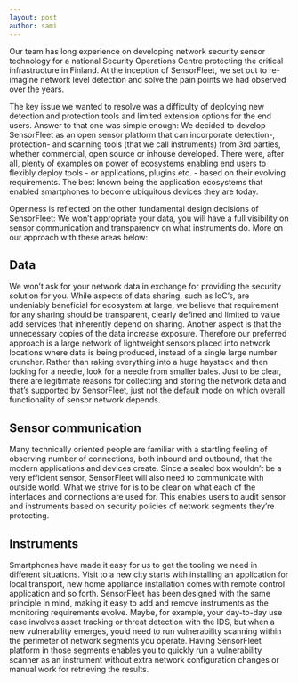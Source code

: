 ```yaml
---
layout: post
author: sami
---
```


Our team has long experience on developing network security sensor technology
for a national Security Operations Centre protecting the critical infrastructure
in Finland. At the inception of SensorFleet, we set out to re-imagine network
level detection and solve the pain points we had observed over the years.

The key issue we wanted to resolve was a difficulty of deploying new detection
and protection tools and limited extension options for the end users. Answer to
that one was simple enough: We decided to develop SensorFleet as an open sensor
platform that can incorporate detection-, protection- and scanning tools (that
we call instruments) from 3rd parties, whether commercial, open source or
inhouse developed. There were, after all, plenty of examples on power of
ecosystems enabling end users to flexibly deploy tools - or applications,
plugins etc. - based on their evolving requirements. The best known being the
application ecosystems that enabled smartphones to become ubiquitous devices
they are today.

Openness is reflected on the other fundamental design decisions of SensorFleet:
We won’t appropriate your data, you will have a full visibility on sensor
communication and transparency on what instruments do. More on our approach with
these areas below:

## Data

We won’t ask for your network data in exchange for providing the security
solution for you. While aspects of data sharing, such as IoC’s, are undeniably
beneficial for ecosystem at large, we believe that requirement for any sharing
should be transparent, clearly defined and limited to value add services that
inherently depend on sharing. Another aspect is that the unnecessary copies of
the data increase exposure. Therefore our preferred approach is a large network
of lightweight sensors placed into network locations where data is being
produced, instead of a single large number cruncher. Rather than raking
everything into a huge haystack and then looking for a needle, look for a needle
from smaller bales. Just to be clear, there are legitimate reasons for
collecting and storing the network data and that’s supported by SensorFleet,
just not the default mode on which overall functionality of sensor network
depends.

## Sensor communication

Many technically oriented people are familiar with a startling feeling of
observing number of connections, both inbound and outbound, that the modern
applications and devices create. Since a sealed box wouldn’t be a very efficient
sensor, SensorFleet will also need to communicate with outside world. What we
strive for is to be clear on what each of the interfaces and connections are
used for. This enables users to audit sensor and instruments based on security
policies of network segments they’re protecting.

## Instruments

Smartphones have made it easy for us to get the tooling we need in different
situations. Visit to a new city starts with installing an application for local
transport, new home appliance installation comes with remote control application
and so forth. SensorFleet has been designed with the same principle in mind,
making it easy to add and remove instruments as the monitoring requirements
evolve. Maybe, for example, your day-to-day use case involves asset tracking or
threat detection with the IDS, but when a new vulnerability emerges, you’d need
to run vulnerability scanning within the perimeter of network segments you
operate. Having SensorFleet platform in those segments enables you to quickly
run a vulnerability scanner as an instrument without extra network configuration
changes or manual work for retrieving the results.
